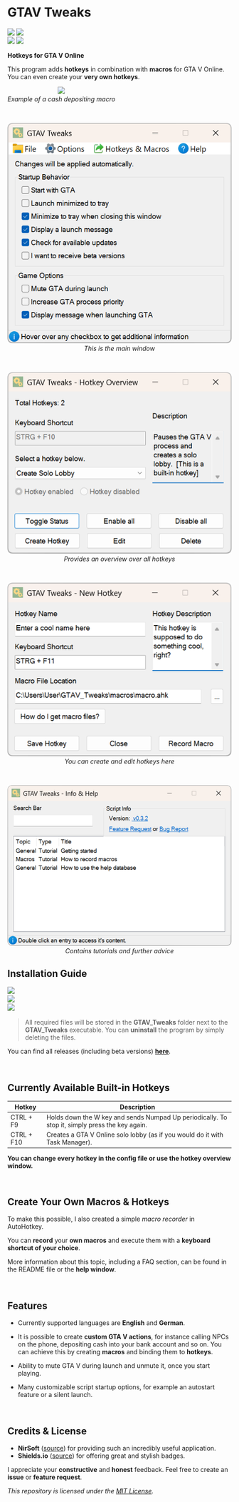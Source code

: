 # **GTAV Tweaks**

<p align="left">
        <a href="#installation-guide" style="text-decoration: none;"><img src="https://img.shields.io/github/v/release/LeoTN/gtav-tweaks?sort=semver&display_name=release&style=for-the-badge&logo=Rocket&logoColor=green&label=CLICK TO INSTALL LATEST VERSION&color=green"></a>
        <a href="https://github.com/LeoTN/gtav-tweaks/releases" style="text-decoration: none;"><img src="https://img.shields.io/github/v/release/LeoTN/gtav-tweaks?include_prereleases&sort=semver&filter=*-beta&display_name=release&style=for-the-badge&logo=Textpattern&logoColor=orange&label=LATEST BETA VERSION&color=orange"></a>
        <br>
        <a href="https://github.com/LeoTN/gtav-tweaks/blob/main/LICENSE" style="text-decoration: none;"><img src="https://img.shields.io/github/license/LeoTN/gtav-tweaks?style=for-the-badge&logo=Google%20Docs&logoColor=orange&label=License&color=orange"></a>
        <a href="https://github.com/LeoTN/gtav-tweaks/releases/latest/download/GTAV_Tweaks.zip" style="text-decoration: none;"><img src="https://img.shields.io/github/downloads/LeoTN/gtav-tweaks/GTAV_Tweaks.zip?style=for-the-badge&logo=mlflow&logoColor=green&label=Total%20Downloads&color=green"></a>
</p>

**Hotkeys for GTA V Online**

This program adds **hotkeys** in combination with **macros** for GTA V Online. You can even create your **very own hotkeys**.

<div style="text-align: left;">
    <div style="display: inline-block; text-align: center;">
        <img src="library/assets/gtav_tweaks_macro_demo.gif">
        <div><em>Example of a cash depositing macro</em></div>
    </div>
    <p><br></p>
    <div style="display: inline-block; text-align: center;">
        <img src="library/assets/gtav_tweaks_main_window.png" alt="Main Window">
        <div><em>This is the main window</em></div>
    </div>
    <p><br></p>
    <div style="display: inline-block; text-align: center;">
        <img src="library/assets/gtav_tweaks_hotkey_overview_window.png" alt="Hotkey Overview">
        <div><em>Provides an overview over all hotkeys</em></div>
    </div>
    <p><br></p>
    <div style="display: inline-block; text-align: center;">
        <img src="library/assets/gtav_tweaks_hotkey_window.png" alt="Hotkey Editor">
        <div><em>You can create and edit hotkeys here</em></div>
    </div>
    <p><br></p>
    <div style="display: inline-block; text-align: center;">
        <img src="library/assets/gtav_tweaks_help_window.png" alt="Help Window">
        <div><em>Contains tutorials and further advice</em></div>
    </div>
</div>

## Installation Guide

<a href="https://github.com/LeoTN/gtav-tweaks/releases/latest/download/GTAV_Tweaks.zip" style="text-decoration: none;"><img src="https://img.shields.io/github/v/release/LeoTN/gtav-tweaks?sort=semver& display_name=release&style=for-the-badge&logo=Task&logoColor=green&label=Download&color=green"></a>
<br>
<img src="https://img.shields.io/badge/Extract-the%20zip%20file-w?style=for-the-badge&logo=dropbox&logoColor=orange&color=orange">
<br>
<img src="https://img.shields.io/badge/Execute-GTAV__Tweaks__Setup.exe-w?style=for-the-badge&logo=educative&logoColor=green&color=green">

> All required files will be stored in the **GTAV_Tweaks** folder next to the **GTAV_Tweaks** executable. You can **uninstall** the program by simply deleting the files.

You can find all releases (including beta versions) **[here](https://github.com/LeoTN/gtav-tweaks/releases)**.

<br>

## Currently Available Built-in Hotkeys

| Hotkey     | Description                                                                                     |
|------------|-------------------------------------------------------------------------------------------------|
| CTRL + F9 | Holds down the W key and sends Numpad Up periodically. To stop it, simply press the key again.  |
| CTRL + F10 | Creates a GTA V Online solo lobby (as if you would do it with Task Manager).                    |

**You can change every hotkey in the config file or use the hotkey overview window.**

<br>

## Create Your Own Macros & Hotkeys

To make this possible, I also created a simple *macro recorder* in AutoHotkey.

You can **record** your **own macros** and execute them with a **keyboard shortcut of your choice**.

More information about this topic, including a FAQ section, can be found in the README file or the **help window**.

<br>

## Features

* Currently supported languages are **English** and **German**.

* It is possible to create **custom GTA V actions**, for instance calling NPCs on the phone, depositing cash into your bank account and so on. You can achieve this by creating **macros** and binding them to **hotkeys**.

* Ability to mute GTA V during launch and unmute it, once you start playing.

* Many customizable script startup options, for example an autostart feature or a silent launch.

<br>

## Credits & License

*  **NirSoft** ([source](https://www.nirsoft.net/utils/sound_volume_view.html)) for providing such an incredibly useful application.
* **Shields.io** ([source](https://shields.io/)) for offering great and stylish badges.

I appreciate your **constructive** and **honest** feedback. Feel free to create an **issue** or **feature request**.

*This repository is licensed under the [MIT License](https://github.com/LeoTN/gtav-tweaks/blob/main/LICENSE).*